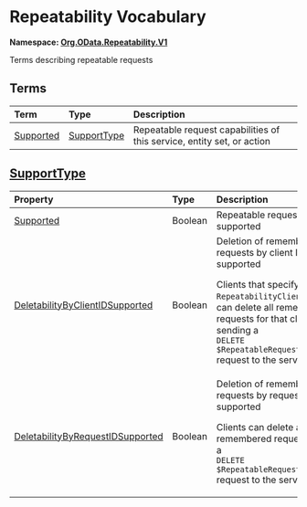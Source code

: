 # Repeatability Vocabulary
**Namespace: [Org.OData.Repeatability.V1](Org.OData.Repeatability.V1.xml)**

Terms describing repeatable requests


## Terms

Term|Type|Description
:---|:---|:----------
[Supported](Org.OData.Repeatability.V1.xml#L72)|[SupportType](#SupportType)|<a name="Supported"></a>Repeatable request capabilities of this service, entity set, or action

## <a name="SupportType"></a>[SupportType](Org.OData.Repeatability.V1.xml#L75)


Property|Type|Description
:-------|:---|:----------
[Supported](Org.OData.Repeatability.V1.xml#L76)|Boolean|Repeatable requests are supported
[DeletabilityByClientIDSupported](Org.OData.Repeatability.V1.xml#L79)|Boolean|Deletion of remembered requests by client ID is supported<p>Clients that specify a `RepeatabilityClientID` header can delete all remembered requests for that client ID by sending a<br/>`DELETE $RepeatableRequests/{ClientID}`<br/>request to the service root.</p>
[DeletabilityByRequestIDSupported](Org.OData.Repeatability.V1.xml#L89)|Boolean|Deletion of remembered requests by request ID is supported<p>Clients can delete a single remembered request by sending a<br/>`DELETE $RepeatableRequest/{RequestID}`<br/>request to the service root.</p>
